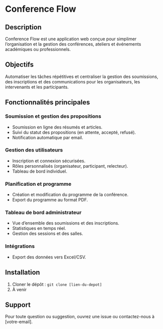 # Conference Flow

## Description
Conference Flow est une application web conçue pour simplimer l’organisation et la gestion des conférences, ateliers et événements académiques ou professionnels.

## Objectifs
Automatiser les tâches répétitives et centraliser la gestion des soumissions, des inscriptions et des communications pour les organisateurs, les intervenants et les participants.

## Fonctionnalités principales

### Soumission et gestion des propositions
- Soumission en ligne des résumés et articles.
- Suivi du statut des propositions (en attente, accepté, refusé).
- Notification automatique par email.

### Gestion des utilisateurs
- Inscription et connexion sécurisées.
- Rôles personnalisés (organisateur, participant, relecteur).
- Tableau de bord individuel.

### Planification et programme
- Création et modification du programme de la conférence.
- Export du programme au format PDF.

### Tableau de bord administrateur
- Vue d’ensemble des soumissions et des inscriptions.
- Statistiques en temps réel.
- Gestion des sessions et des salles.

### Intégrations
- Export des données vers Excel/CSV.

## Installation
1. Cloner le dépôt : `git clone [lien-du-depot]`
2. À venir

## Support
Pour toute question ou suggestion, ouvrez une issue ou contactez-nous à [votre-email].
